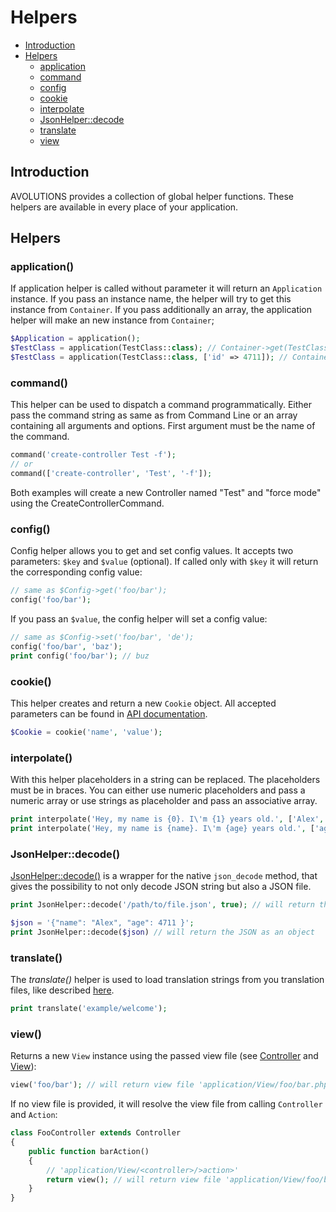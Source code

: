 # Helpers

* [Introduction](#introduction)
* [Helpers](#helpers)
  * [application](#application)
  * [command](#command)
  * [config](#config)
  * [cookie](#cookie)
  * [interpolate](#interpolate)
  * [JsonHelper::decode](#jsonhelperdecode)
  * [translate](#translate)
  * [view](#view)

## Introduction

AVOLUTIONS provides a collection of global helper functions. These helpers are available in every place of your application.

## Helpers

### application()

If application helper is called without parameter it will return an `Application` instance.
If you pass an instance name, the helper will try to get this instance from `Container`.
If you pass additionally an array, the application helper will make an new instance from `Container`;
```php
$Application = application();
$TestClass = application(TestClass::class); // Container->get(TestClass::class);
$TestClass = application(TestClass::class, ['id' => 4711]); // Container->make(TestClass::class, ['id' => 4711]);
```

### command()

This helper can be used to dispatch a command programmatically. 
Either pass the command string as same as from Command Line or an array containing all arguments and options.
First argument must be the name of the command.
```php
command('create-controller Test -f');
// or
command(['create-controller', 'Test', '-f']);
```
Both examples will create a new Controller named "Test" and "force mode" using the CreateControllerCommand.

### config()

Config helper allows you to get and set config values. It accepts two parameters: `$key` and `$value` (optional).
If called only with `$key` it will return the corresponding config value:
```php
// same as $Config->get('foo/bar');
config('foo/bar');
```
If you pass an `$value`, the config helper will set a config value:
```php
// same as $Config->set('foo/bar', 'de');
config('foo/bar', 'baz');
print config('foo/bar'); // buz
```

### cookie()

This helper creates and return a new `Cookie` object. All accepted parameters can be found in [API documentation](https://api.avolutions.org/namespaces/default.html).
```php
$Cookie = cookie('name', 'value');
```

### interpolate()

With this helper placeholders in a string can be replaced. The placeholders must be in braces.
You can either use numeric placeholders and pass a numeric array or use strings as placeholder and pass an associative array.  
```php
print interpolate('Hey, my name is {0}. I\'m {1} years old.', ['Alex', 42]); // Hey, my name is Alex. I'm 42 years old.
print interpolate('Hey, my name is {name}. I\'m {age} years old.', ['age' => 42, 'name' => 'Alex']); // Hey, my name is Alex. I'm 42 years old.
```

### JsonHelper::decode()

[JsonHelper::decode()](https://api.avolutions.org/classes/Avolutions-Util-JsonHelper.html#method_decode) is a wrapper for the native `json_decode` method, that gives the possibility to not only decode JSON string but also a JSON file.
```php
print JsonHelper::decode('/path/to/file.json', true); // will return the JSON content as associative array
```
```php
$json = '{"name": "Alex", "age": 4711 }';
print JsonHelper::decode($json) // will return the JSON as an object
```

### translate()

The *translate()* helper is used to load translation strings from you translation files, like described [here](translation.md).
```php
print translate('example/welcome');
```

### view()

Returns a new `View` instance using the passed view file (see [Controller](controller.md) and [View](view.md)):
```php
view('foo/bar'); // will return view file 'application/View/foo/bar.php'
```
If no view file is provided, it will resolve the view file from calling `Controller` and `Action`: 
```php
class FooController extends Controller
{
    public function barAction()
    {
        // 'application/View/<controller>/>action>'
        return view(); // will return view file 'application/View/foo/bar.php'
    }
}
```